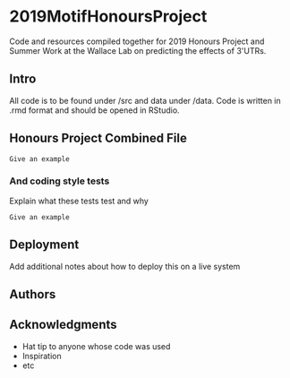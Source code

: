# 2019MotifHonoursProject
  Code and resources compiled together for 2019 Honours Project and Summer Work at the Wallace Lab on predicting the effects of 3'UTRs.


## Intro

All code is to be found under /src and data under /data. Code is written in .rmd format and should be opened in RStudio.

## Honours Project Combined File

```
Give an example
```

### And coding style tests

Explain what these tests test and why

```
Give an example
```

## Deployment

Add additional notes about how to deploy this on a live system


## Authors


## Acknowledgments

* Hat tip to anyone whose code was used
* Inspiration
* etc
